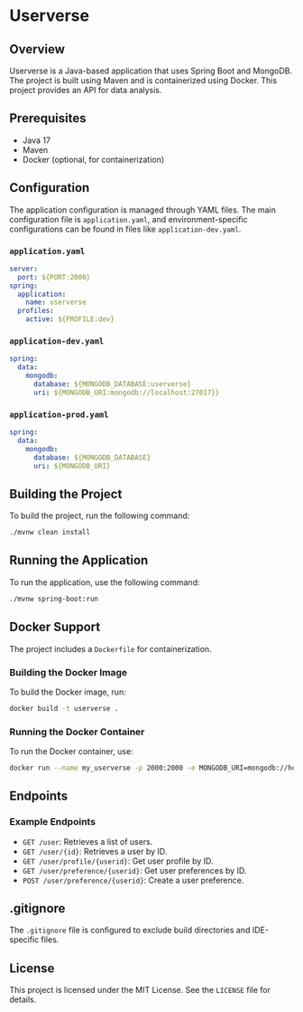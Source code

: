 # Userverse 

## Overview
Userverse is a Java-based application that uses Spring Boot and MongoDB. The project is built using Maven and is containerized using Docker. This project provides an API for data analysis.

## Prerequisites
- Java 17
- Maven
- Docker (optional, for containerization)

## Configuration
The application configuration is managed through YAML files. The main configuration file is `application.yaml`, and environment-specific configurations can be found in files like `application-dev.yaml`.

### `application.yaml`
```yaml
server:
  port: ${PORT:2000}
spring:
  application:
    name: userverse
  profiles:
    active: ${PROFILE:dev}
```

### `application-dev.yaml`
```yaml
spring:
  data:
    mongodb:
      database: ${MONGODB_DATABASE:userverse}
      uri: ${MONGODB_URI:mongodb://localhost:27017}}
```

### `application-prod.yaml`
```yaml
spring:
  data:
    mongodb:
      database: ${MONGODB_DATABASE}
      uri: ${MONGODB_URI}
```

## Building the Project
To build the project, run the following command:
```sh
./mvnw clean install
```

## Running the Application
To run the application, use the following command:
```sh
./mvnw spring-boot:run
```

## Docker Support
The project includes a `Dockerfile` for containerization.

### Building the Docker Image
To build the Docker image, run:
```sh
docker build -t userverse .
```

### Running the Docker Container
To run the Docker container, use:
```sh
docker run --name my_userverse -p 2000:2000 -e MONGODB_URI=mongodb://host.docker.internal:27017 userverse
```

## Endpoints

### Example Endpoints

- `GET /user`: Retrieves a list of users.
- `GET /user/{id}`: Retrieves a user by ID.
- `GET /user/profile/{userid}`: Get user profile by ID.
- `GET /user/preference/{userid}`: Get user preferences by ID.
- `POST /user/preference/{userid}`: Create a user preference.

## .gitignore
The `.gitignore` file is configured to exclude build directories and IDE-specific files.

## License
This project is licensed under the MIT License. See the `LICENSE` file for details.
